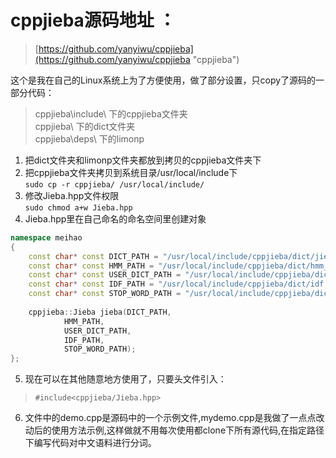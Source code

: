 # cppjieba源码地址 ：
> [https://github.com/yanyiwu/cppjieba](https://github.com/yanyiwu/cppjieba "cppjieba")


这个是我在自己的Linux系统上为了方便使用，做了部分设置，只copy了源码的一部分代码：
>cppjieba\include\ 下的cppjieba文件夹<br>
>cppjieba\ 下的dict文件夹<br>
>cppjieba\deps\ 下的limonp<br>



1. 把dict文件夹和limonp文件夹都放到拷贝的cppjieba文件夹下<br>
2. 把cppjieba文件夹拷贝到系统目录/usr/local/include下<br>
`sudo cp -r cppjieba/ /usr/local/include/`
3. 修改Jieba.hpp文件权限<br>
`sudo chmod a+w Jieba.hpp`
4. Jieba.hpp里在自己命名的命名空间里创建对象<br>
```C++
namespace meihao
{
  	const char* const DICT_PATH = "/usr/local/include/cppjieba/dict/jieba.dict.utf8";
  	const char* const HMM_PATH = "/usr/local/include/cppjieba/dict/hmm_model.utf8";
  	const char* const USER_DICT_PATH = "/usr/local/include/cppjieba/dict/user.dict.utf8";
  	const char* const IDF_PATH = "/usr/local/include/cppjieba/dict/idf.utf8";
  	const char* const STOP_WORD_PATH = "/usr/local/include/cppjieba/dict/stop_words.utf8";
    
  	cppjieba::Jieba jieba(DICT_PATH,
  			HMM_PATH,
  			USER_DICT_PATH,
  			IDF_PATH,
		    STOP_WORD_PATH);
};
```
5. 现在可以在其他随意地方使用了，只要头文件引入：
> `#include<cppjieba/Jieba.hpp>` 
6. 文件中的demo.cpp是源码中的一个示例文件,mydemo.cpp是我做了一点点改动后的使用方法示例,这样做就不用每次使用都clone下所有源代码,在指定路径下编写代码对中文语料进行分词。
